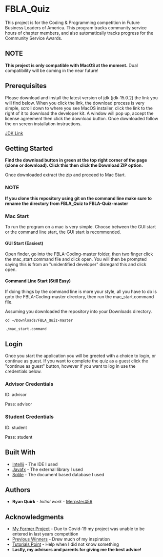 # FBLA_Quiz

This project is for the Coding & Programming competition in Future Business Leaders of America. This program tracks community service hours of chapter members, and also automatically tracks progress for the Community Service Awards.

## NOTE

**This project is only compatible with MacOS at the moment.**
Dual compatibility will be coming in the near future!

## Prerequisites

Please download and install the latest version of jdk (jdk-15.0.2) the link you will find below.
When you click the link, the download process is very simple, scroll down to where you see MacOS installer, click the link to the right of it to download the developer kit. A window will pop up, accept the license agreement then click the download button. Once downloaded follow the on screen installation instructions.

[JDK Link](https://www.oracle.com/java/technologies/javase-jdk15-downloads.html)

## Getting Started

**Find the download button in green at the top right corner of the page (clone or download). Click this then click the Download ZIP option.**

Once downloaded extract the zip and proceed to Mac Start.

### NOTE

**If you clone this repository using git on the command line make sure to rename the directory from FBLA_Quiz to FBLA-Quiz-master**

### Mac Start

To run the program on a mac is very simple. Choose between the GUI start or the command line start, the GUI start is recommended. 

#### GUI Start (Easiest)

Open finder, go into the FBLA-Coding-master folder, then two finger click the mac_start.command file and click open. You will then be prompted saying this is from an "unidentified developer" disregard this and click open.

#### Command Line Start (Still Easy)

If doing things by the command line is more your style, all you have to do is goto the FBLA-Coding-master directory, then run the mac_start.command file.

Assuming you downloaded the repository into your Downloads directory.

```
cd ~/Downloads/FBLA_Quiz-master

./mac_start.command
```

## Login

Once you start the application you will be greeted with a choice to login, or continue as guest. If you want to complete the quiz as a guest click the "continue as guest" button, however if you want to log in use the credentials below. 

### Advisor Credentials
ID: advisor

Pass: advisor

### Student Credentials
ID: student

Pass: student

## Built With

* [Intellij](https://www.jetbrains.com/idea/) - The IDE I used
* [Javafx](https://openjfx.io/) - The external library I used
* [Sqlite](https://sqlite.org/index.html) - The document based database I used

## Authors

* **Ryan Quirk** - *Initial work* - [Merpster456](https://github.com/Merpster456)

## Acknowledgments

* [My Former Project](https://github.com/Merpster456/fbla-coding) - Due to Covid-19 my project was unable to be entered in last years competition
* [Previous Winners](https://github.com/fbla-competitive-events/coding-programming) - Drew much of my inspiration
* [Tutorials Point](https://www.tutorialspoint.com/javafx/index.htm) - Help when I did not know something
* **Lastly, my advisors and parents for giving me the best advice!**

